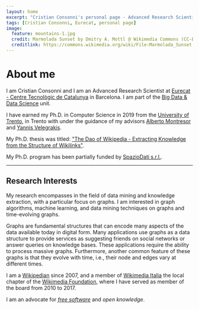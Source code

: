 ```yaml
---
layout: home
excerpt: "Cristian Consonni's personal page - Advanced Research Scientist at Eurecat - Centre Tecnològic de Catalunya"
tags: [Cristian Consonni, Eurecat, personal page]
image:
  feature: mountains-1.jpg
  credit: Marmolada Sunset by Dmitry A. Mottl @ Wikimedia Commons (CC-BY-SA 3.0)
  creditlink: https://commons.wikimedia.org/wiki/File:Marmolada_Sunset.jpg
---
```


# About me

I am Cristian Consonni and I am an Advanced Research Scientist at
[Eurecat - Centre Tecnològic de Catalunya][eurecat] in Barcelona.
I am part of the [Big Data & Data Science][bigdata] unit.

I have earned my Ph.D. in Computer Science in 2019 from the [University of Trento][unitn],
in Trento with under the guidance of my advisors [Alberto Montresor][alberto]
and [Yannis Velegrakis][yannis].

My Ph.D. thesis was titled:
["The Dao of Wikipedia - Extracting Knowledge from the Structure of Wikilinks"][phd].

My Ph.D. program has been partially funded by [SpazioDati s.r.l.][spaziodati].

---

## Research Interests

My research encompasses in the field of data mining and knowledge extraction,
with a particular focus on graphs.
I am interested in graph algorithms, machine learning, and data mining
techniques on graphs and time-evolving graphs.

Graphs are fundamental structures that can encode many aspects of the data
available today in digital form. Many applications use graphs as a data
structure to provide services as suggesting friends on social networks or
answer queries on knowledge bases. These applications require the ability to
process massive graphs. Furthermore, another common feature of these graphs is
that they evolve with time, i.e., their node and edges vary at different
times.

I am a [Wikipedian][wikipedia] since 2007, and a member of [Wikimedia
Italia][wmi] the local chapter of the [Wikimedia Foundation][wmf], where I
have served as member of the board from 2010 to 2017.

I am an advocate for _[free software][fsf]_ and _open knowledge_.

[eurecat]: https://www.eurecat.org/
[bigdata]: https://eurecat.org/en/field-of-knowledge/big-data-data-science/
[unitn]: http://www.unitn.it/
[alberto]: http://cricca.disi.unitn.it/montresor/
[yannis]: https://velgias.github.io/
[spaziodati]: https://spaziodati.eu/
[phd]: https://iris.unitn.it/handle/11572/243097
[wikipedia]: https://it.wikipedia.org/wiki/Utente:CristianCantoro
[wmi]: https://www.wikimedia.it/
[wmf]: http://www.wikimediafoundation.org/
[fsf]: http://www.fsf.org/
